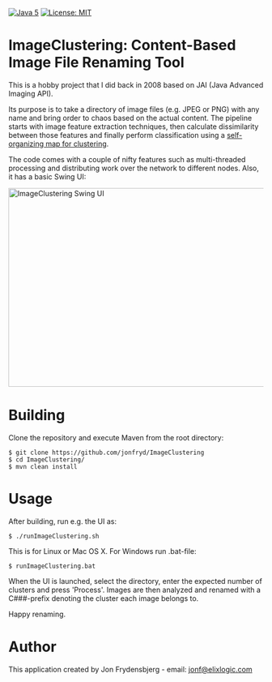 [![Java 5](https://img.shields.io/badge/Java-5-blue.svg)](http://www.oracle.com/technetwork/java/javase)
[![License: MIT](https://img.shields.io/badge/License-MIT-yellow.svg)](https://opensource.org/licenses/MIT)

# ImageClustering: Content-Based Image File Renaming Tool

This is a hobby project that I did back in 2008 based on JAI (Java Advanced Imaging API).

Its purpose is to take a directory of image files (e.g. JPEG or PNG) with any name and bring order to chaos
based on the actual content. The pipeline starts with image feature extraction techniques, then calculate dissimilarity between those features and finally perform classification using a [self-organizing map for clustering](http://somlib.gforge.inria.fr/).

The code comes with a couple of nifty features such as multi-threaded processing and distributing work over the network
to different nodes. Also, it has a basic Swing UI:

<img src="ui3.jpg" alt="ImageClustering Swing UI" width="672" height="392"/>

# Building

Clone the repository and execute Maven from the root directory:

    $ git clone https://github.com/jonfryd/ImageClustering
    $ cd ImageClustering/
    $ mvn clean install

# Usage

After building, run e.g. the UI as:

    $ ./runImageClustering.sh

This is for Linux or Mac OS X. For Windows run .bat-file:

    $ runImageClustering.bat

When the UI is launched, select the directory, enter the expected number of clusters and press 'Process'.
Images are then analyzed and renamed with a C###-prefix denoting the cluster each image belongs to.

Happy renaming.

# Author

This application created by Jon Frydensbjerg - email: jonf@elixlogic.com
